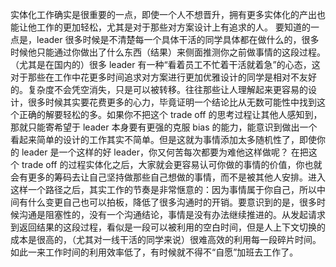 实体化工作确实是很重要的一点，即使一个人不想晋升，拥有更多实体化的产出也能让他工作的更加轻松，尤其是对于那些对方案设计上有追求的人。
要知道的一点是，leader 很多时候是不清楚每一个具体干活的同学具体都在做什么的，很多时候他只能通过你做出了什么东西（结果）来侧面推测你之前做事情的这段过程。（尤其是在国内的）很多 leader 有一种“看着员工不忙着干活就着急”的心态，这对于那些在工作中花更多时间追求对方案进行更加优雅设计的同学是相对不友好的。复杂度不会凭空消失，只是可以被转移。往往那些让人理解起来更容易的设计，很多时候其实要花费更多的心力，毕竟证明一个结论比从无数可能性中找到这个正确的解要轻松的多。如果你不把这个 trade off 的思考过程让其他人感知到，那就只能寄希望于 leader 本身要有更强的克服 bias 的能力，能意识到做出一个看起来简单的设计的工作其实不简单。但是这就为事情添加太多随机性了，即使你的 leader 是一个这样的好 leader，你又何苦每次都要为难他这样做呢？
在把这个 trade off 的过程实体化之后，大家就会更容易认可你做的事情的价值，你也就会有更多的筹码去让自己坚持做那些自己想做的事情，而不是被其他人安排。进入这样一个路径之后，其实工作的节奏是非常惬意的：因为事情属于你自己，所以中间有什么变更自己也可以拍板，降低了很多沟通时的开销。要意识到的是，很多时候沟通是阻塞性的，没有一个沟通结论，事情是没有办法继续推进的。从发起请求到返回结果的这段过程，看似是一段可以被利用的空白时间，但是人上下文切换的成本是很高的，（尤其对一线干活的同学来说）很难高效的利用每一段碎片时间。如此一来工作时间的利用效率低了，有时候就不得不“自愿”加班去工作了。
